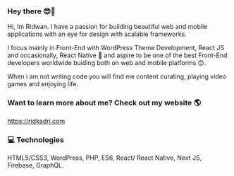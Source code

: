 ### Hey there 😎👋 
Hi, Im Ridwan. I have a passion for building beautiful web and mobile applications with an eye for design with scalable frameworks.<br> 

I focus mainly in Front-End with WordPress Theme Development, React JS and occasionally, React Native 📱 and aspire to be one of the best Front-End developers worldwide buiding both on web and mobile platforms 😊.<br>

When i am not writing code you will find me content curating, playing video games and enjoying life.	


### Want to learn more about me? Check out my website 🌎
https://ridkadri.com

### 💻 Technologies
HTML5/CSS3, WordPress, PHP, ES6, React/ React Native, Next JS, Firebase, GraphQL. 
